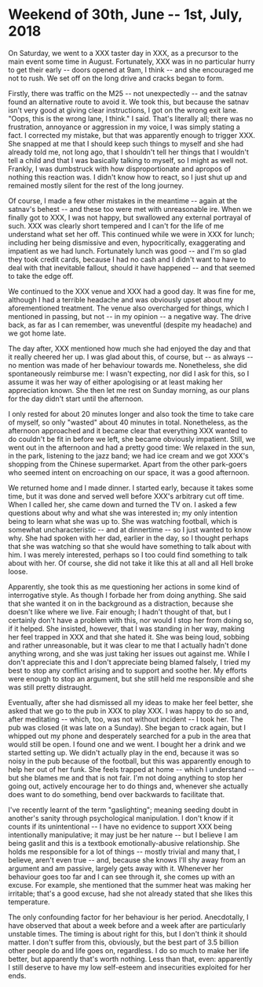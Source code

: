 # Weekend of 30th, June -- 1st, July, 2018

On Saturday, we went to a XXX taster day in XXX, as a precursor to the
main event some time in August. Fortunately, XXX was in no particular
hurry to get their early -- doors opened at 9am, I think -- and she
encouraged me not to rush. We set off on the long drive and cracks began
to form.

Firstly, there was traffic on the M25 -- not unexpectedly -- and the
satnav found an alternative route to avoid it. We took this, but because
the satnav isn't very good at giving clear instructions, I got on the
wrong exit lane. "Oops, this is the wrong lane, I think." I said. That's
literally all; there was no frustration, annoyance or aggression in my
voice, I was simply stating a fact. I corrected my mistake, but that was
apparently enough to trigger XXX. She snapped at me that I should keep
such things to myself and she had already told me, not long ago, that I
shouldn't tell her things that I wouldn't tell a child and that I was
basically talking to myself, so I might as well not. Frankly, I was
dumbstruck with how disproportionate and apropos of nothing this
reaction was. I didn't know how to react, so I just shut up and remained
mostly silent for the rest of the long journey.

Of course, I made a few other mistakes in the meantime -- again at the
satnav's behest -- and these too were met with unreasonable ire. When we
finally got to XXX, I was not happy, but swallowed any external
portrayal of such. XXX was clearly short tempered and I can't for the
life of me understand what set her off. This continued while we were in
XXX for lunch; including her being dismissive and even, hypocritically,
exaggerating and impatient as we had lunch. Fortunately lunch was good
-- and I'm so glad they took credit cards, because I had no cash and I
didn't want to have to deal with that inevitable fallout, should it have
happened -- and that seemed to take the edge off.

We continued to the XXX venue and XXX had a good day. It was fine for
me, although I had a terrible headache and was obviously upset about my
aforementioned treatment. The venue also overcharged for things, which I
mentioned in passing, but not -- in my opinion -- a negative way. The
drive back, as far as I can remember, was uneventful (despite my
headache) and we got home late.

The day after, XXX mentioned how much she had enjoyed the day and that
it really cheered her up. I was glad about this, of course, but -- as
always -- no mention was made of her behaviour towards me. Nonetheless,
she did spontaneously reimburse me: I wasn't expecting, nor did I ask
for this, so I assume it was her way of either apologising or at least
making her appreciation known. She then let me rest on Sunday morning,
as our plans for the day didn't start until the afternoon.

I only rested for about 20 minutes longer and also took the time to take
care of myself, so only "wasted" about 40 minutes in total. Nonetheless,
as the afternoon approached and it became clear that everything XXX
wanted to do couldn't be fit in before we left, she became obviously
impatient. Still, we went out in the afternoon and had a pretty good
time: We relaxed in the sun, in the park, listening to the jazz band; we
had ice cream and we got XXX's shopping from the Chinese supermarket.
Apart from the other park-goers who seemed intent on encroaching on our
space, it was a good afternoon.

We returned home and I made dinner. I started early, because it takes
some time, but it was done and served well before XXX's arbitrary cut
off time. When I called her, she came down and turned the TV on. I asked
a few questions about why and what she was interested in; my only
intention being to learn what she was up to. She was watching football,
which is somewhat uncharacteristic -- and at dinnertime -- so I just
wanted to know why. She had spoken with her dad, earlier in the day, so
I thought perhaps that she was watching so that she would have something
to talk about with him. I was merely interested, perhaps so I too could
find something to talk about with her. Of course, she did not take it
like this at all and all Hell broke loose.

Apparently, she took this as me questioning her actions in some kind of
interrogative style. As though I forbade her from doing anything. She
said that she wanted it on in the background as a distraction, because
she doesn't like where we live. Fair enough; I hadn't thought of that,
but I certainly don't have a problem with this, nor would I stop her
from doing so, if it helped. She insisted, however, that I was standing
in her way, making her feel trapped in XXX and that she hated it. She
was being loud, sobbing and rather unreasonable, but it was clear to me
that I actually hadn't done anything wrong, and she was just taking her
issues out against me. While I don't appreciate this and I don't
appreciate being blamed falsely, I tried my best to stop any conflict
arising and to support and soothe her. My efforts were enough to stop an
argument, but she still held me responsible and she was still pretty
distraught.

Eventually, after she had dismissed all my ideas to make her feel
better, she asked that we go to the pub in XXX to play XXX. I was happy
to do so and, after meditating -- which, too, was not without incident
-- I took her. The pub was closed (it was late on a Sunday). She began
to crack again, but I whipped out my phone and desperately searched for
a pub in the area that would still be open. I found one and we went. I
bought her a drink and we started setting up. We didn't actually play in
the end, because it was so noisy in the pub because of the football, but
this was apparently enough to help her out of her funk. She feels
trapped at home -- which I understand -- but she blames me and that is
not fair. I'm not doing anything to stop her going out, actively
encourage her to do things and, whenever she actually does want to do
something, bend over backwards to facilitate that.

I've recently learnt of the term "gaslighting"; meaning seeding doubt in
another's sanity through psychological manipulation. I don't know if it
counts if its unintentional -- I have no evidence to support XXX being
intentionally manipulative; it may just be her nature -- but I believe I
am being gaslit and this is a textbook emotionally-abusive relationship.
She holds me responsible for a lot of things -- mostly trivial and many
that, I believe, aren't even true -- and, because she knows I'll shy
away from an argument and am passive, largely gets away with it.
Whenever her behaviour goes too far and I can see through it, she comes
up with an excuse. For example, she mentioned that the summer heat was
making her irritable; that's a good excuse, had she not already stated
that she likes this temperature.

The only confounding factor for her behaviour is her period.
Anecdotally, I have observed that about a week before and a week after
are particularly unstable times. The timing is about right for this, but
I don't think it should matter. I don't suffer from this, obviously, but
the best part of 3.5 billion other people do and life goes on,
regardless. I do so much to make her life better, but apparently that's
worth nothing. Less than that, even: apparently I still deserve to have
my low self-esteem and insecurities exploited for her ends.

